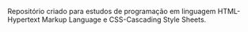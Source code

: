 Repositório criado para estudos de programação em linguagem HTML-Hypertext Markup Language e CSS-Cascading Style Sheets.